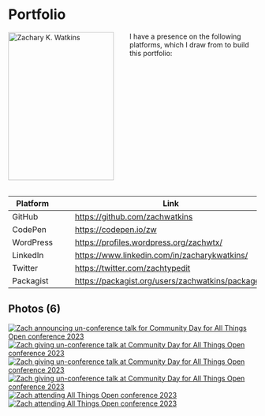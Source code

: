 # Portfolio

<img style="float:left;margin:0 2rem 2rem 0;" src="/profile-214x300.jpg" alt="Zachary K. Watkins" width="214" height="300" />

I have a presence on the following platforms, which I draw from to build this portfolio:

| Platform | | Link |
| --- | --- | --- |
| GitHub | &nbsp;&nbsp;&nbsp; | https://github.com/zachwatkins |
| CodePen | &nbsp;&nbsp;&nbsp; | https://codepen.io/zw |
| WordPress | &nbsp;&nbsp;&nbsp; | https://profiles.wordpress.org/zachwtx/ |
| LinkedIn | &nbsp;&nbsp;&nbsp; | https://www.linkedin.com/in/zacharykwatkins/ |
| Twitter | &nbsp;&nbsp;&nbsp; | https://twitter.com/zachtypedit |
| Packagist | &nbsp;&nbsp;&nbsp; | https://packagist.org/users/zachwatkins/packages/ |

## Photos (6)

[![Zach announcing un-conference talk for Community Day for All Things Open conference 2023](/img/me/53316525957_bba8a3c644_q.jpg)](/img/me/53316525957_bba8a3c644_c.jpg "Zach announcing un-conference talk for Community Day for All Things Open conference 2023") [![Zach giving un-conference talk at Community Day for All Things Open conference 2023](/img/me/53316501642_2802ac22b9_q.jpg)](/img/me/53316501642_2802ac22b9_c.jpg "Zach giving un-conference talk at Community Day for All Things Open conference 2023") [![Zach giving un-conference talk at Community Day for All Things Open conference 2023](/img/me/53317608718_e16af69253_q.jpg)](/img/me/53317608718_e16af69253_c.jpg "Zach giving un-conference talk at Community Day for All Things Open conference 2023") [![Zach giving un-conference talk at Community Day for All Things Open conference 2023](/img/me/53317726984_ddc5b13d84_q.jpg)](/img/me/53317726984_ddc5b13d84_c.jpg "Zach giving un-conference talk at Community Day for All Things Open conference 2023") [![Zach attending All Things Open conference 2023](/img/me/53318172658_3d0e313ea4_q.jpg)](/img/me/53318172658_3d0e313ea4_c.jpg "Zach attending All Things Open conference 2023") [![Zach attending All Things Open conference 2023](/img/me/53318257788_b3fa33c38e_q.jpg)](/img/me/53318257788_b3fa33c38e_c.jpg "Zach attending All Things Open conference 2023")
